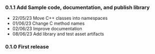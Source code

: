 ### 0.1.1 Add Sample code, documentation, and publish library
- 22/05/23 Move C++ classes into namespaces
- 01/06/23 Change C method names
- 02/06/23 Improve documentation
- 08/06/23 Add library and test asset artifacts

### 0.1.0 First release

